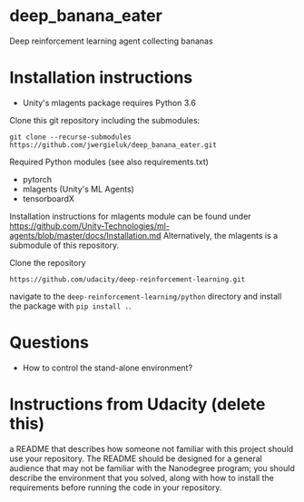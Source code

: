 # deep_banana_eater

Deep reinforcement learning agent collecting bananas




# Installation instructions

* Unity's mlagents package requires Python 3.6



Clone this git repository including the submodules: 

    git clone --recurse-submodules https://github.com/jwergieluk/deep_banana_eater.git

Required Python modules (see also requirements.txt)

* pytorch
* mlagents (Unity's ML Agents)
* tensorboardX

Installation instructions for mlagents module can be found under 
https://github.com/Unity-Technologies/ml-agents/blob/master/docs/Installation.md
Alternatively, the mlagents is a submodule of this repository. 

Clone the repository

    https://github.com/udacity/deep-reinforcement-learning.git
    
navigate to the `deep-reinforcement-learning/python` directory and install the package with 
`pip install .`.



# Questions

* How to control the stand-alone environment?


# Instructions from Udacity (delete this)

a README that describes how someone not familiar with this project should use your 
repository. The README should be designed for a general audience that may not be 
familiar with the Nanodegree program; you should describe the environment that 
you solved, along with how to install the requirements before running the code in your repository.


